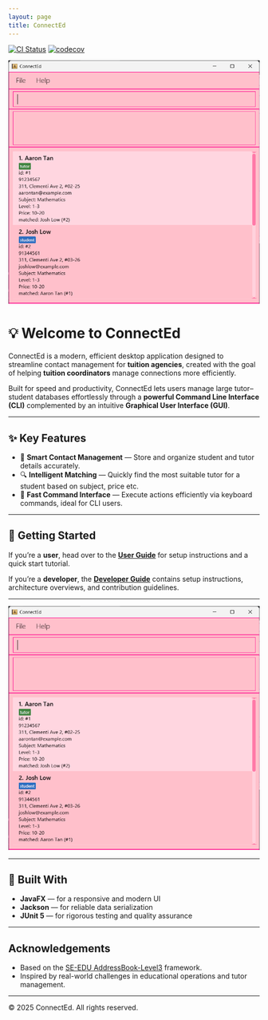 ```yaml
---
layout: page
title: ConnectEd
---
```


[![CI Status](https://github.com/se-edu/addressbook-level3/workflows/Java%20CI/badge.svg)](https://github.com/se-edu/addressbook-level3/actions)
[![codecov](https://codecov.io/gh/se-edu/addressbook-level3/branch/master/graph/badge.svg)](https://codecov.io/gh/se-edu/addressbook-level3)

![Ui](images/Ui.png)


# 💡 Welcome to **ConnectEd**

ConnectEd is a modern, efficient desktop application designed to streamline contact management for **tuition agencies**, created with the goal of helping **tuition coordinators** manage connections more efficiently.  

Built for speed and productivity, ConnectEd lets users manage large tutor–student databases effortlessly through a **powerful Command Line Interface (CLI)** complemented by an intuitive **Graphical User Interface (GUI)**.

---

## ✨ Key Features

- 📇 **Smart Contact Management** — Store and organize student and tutor details accurately.
- 🔍 **Intelligent Matching** — Quickly find the most suitable tutor for a student based on subject, price etc.
- 🧭 **Fast Command Interface** — Execute actions efficiently via keyboard commands, ideal for CLI users.


---

## 🚀 Getting Started

If you’re a **user**, head over to the [**User Guide**](https://ay2526s1-cs2103t-f08b-3.github.io/tp/UserGuide.html) for setup instructions and a quick start tutorial.  

If you’re a **developer**, the [**Developer Guide**](https://ay2526s1-cs2103t-f08b-3.github.io/tp/DeveloperGuide.html) contains setup instructions, architecture overviews, and contribution guidelines.

---

![ConnectEd Main Interface](images/Ui.png)

---

## 🧩 Built With

- **JavaFX** — for a responsive and modern UI
- **Jackson** — for reliable data serialization
- **JUnit 5** — for rigorous testing and quality assurance

---

## Acknowledgements

- Based on the [SE-EDU AddressBook-Level3](https://se-education.org/addressbook-level3/) framework.
- Inspired by real-world challenges in educational operations and tutor management.

---

© 2025 ConnectEd. All rights reserved.